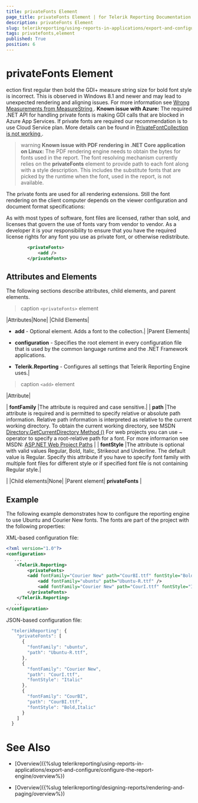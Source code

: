 ```yaml
---
title: privateFonts Element
page_title: privateFonts Element | for Telerik Reporting Documentation
description: privateFonts Element
slug: telerikreporting/using-reports-in-applications/export-and-configure/configure-the-report-engine/privatefonts-element
tags: privatefonts,element
published: True
position: 6
---
```


# privateFonts Element

ection first regular then bold           the GDI+ measure string size for bold font style is incorrect.            This is observed in Windows 8.1 and newer and may lead to unexpected rendering and aligning issues.           For more information see            [               Wrong Measurements from MeasureString             ](               https://github.com/Microsoft/DirectXTK/issues/34             ) .          __Known issue with Azure:__ The required .NET API for handling private fonts is making GDI calls that are blocked in Azure App Services.           If private fonts are required our recommendation is to use Cloud Service plan. More details can be found in             [               PrivateFontCollection is not working             ](               https://feedback.azure.com/forums/34192--general-feedback/suggestions/31381390-privatefontcollection-is-not-working             ) .         


>warning  __Known issue with PDF rendering in .NET Core application on Linux:__ The PDF rendering engine needs to obtain the bytes for fonts used in the report. The font resolving mechanism currently relies on the  __privateFonts__            element to provide path to each font along with a style description. This includes the substitute fonts that are picked by the runtime when the font,            used in the report, is not available.         


The private fonts are used for all rendering extensions. Still the font rendering on the client         computer depends on the viewer configuration and document format specifications:       

As with most types of software, font files are licensed, rather than sold,         and licenses that govern the use of fonts vary from vendor to vendor.         As a developer it is your responsibility to ensure that you have the required license rights         for any font you use as private font, or otherwise redistribute.       

	
````xml
    	<privateFonts>
        	<add />
		</privateFonts>
````



## Attributes and Elements

The following sections describe attributes, child elements, and parent elements.


>caption ```<privateFonts>``` element


|Attributes|None|
|Child Elements|

*  __add__ - Optional element. Adds a font to the collection.|
|Parent Elements|

*  __configuration__ - Specifies the root element in every configuration file that is used by
                  the common language runtime and the .NET Framework applications.

*  __Telerik.Reporting__ - Configures all settings that Telerik Reporting Engine uses.|





>caption ```<add>``` element


|Attribute|



| __fontFamily__ |The attribute is required and case sensitive.|
| __path__ |The attribute is required and is permitted to specify relative or absolute path information.
                    Relative path information is interpreted as relative to the current working directory.
                    To obtain the current working directory, see MSDN [Directory.GetCurrentDirectory Method ()](https://msdn.microsoft.com/en-us/library/system.io.directory.getcurrentdirectory.aspx) For web projects you can use ~ operator to specify a root-relative path for a font. For more informarion see MSDN: [ASP.NET Web Project Paths](https://msdn.microsoft.com/en-us/library/ms178116.aspx) |
| __fontStyle__ |The attribute is optional with valid values Regular, Bold, Italic, Strikeout and Underline.
                    The default value is Regular.
                    Specify this attribute if you have to specify font family with multiple font
                    files for different style or if specified font file is not containing Regular style.|


|
|Child elements|None|
|Parent element| __privateFonts__ |




## Example

The following example demonstrates how to configure the reporting engine to use Ubuntu and Courier New fonts.           The fonts are part of the project with the following properties:         

XML-based configuration file:

	
````xml
<?xml version="1.0"?>
<configuration>
   ...
	<Telerik.Reporting>
		<privateFonts>
    	<add fontFamily="Courier New" path="CourBI.ttf" fontStyle="Bold, Italic" />
			<add fontFamily="ubuntu" path="Ubuntu-R.ttf" />
			<add fontFamily="Courier New" path="CourI.ttf" fontStyle="Italic" />
    	</privateFonts>
 	</Telerik.Reporting>
   ...
</configuration>
````



JSON-based configuration file:

	
````js
  "telerikReporting": {
    "privateFonts": [
      {
        "fontFamily": "ubuntu",
        "path": "Ubuntu-R.ttf",
      },
      {
        "fontFamily": "Courier New",
        "path": "CourI.ttf",
        "fontStyle": "Italic"
      },
      {
        "fontFamily": "CourBI",
        "path": "CourBI.ttf",
        "fontStyle": "Bold,Italic"
      }
    ]
  }
````



# See Also


 * [Overview]({%slug telerikreporting/using-reports-in-applications/export-and-configure/configure-the-report-engine/overview%})

 * [Overview]({%slug telerikreporting/designing-reports/rendering-and-paging/overview%})